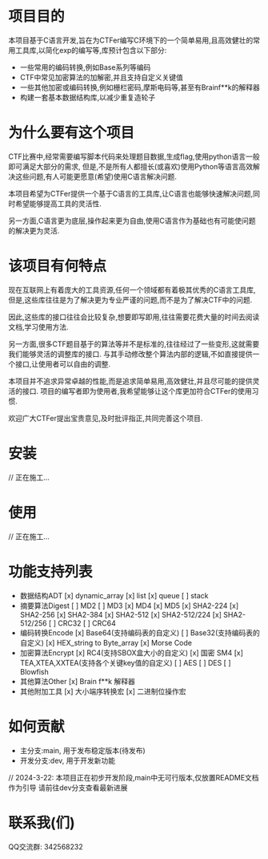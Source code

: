 # 项目目的
本项目基于C语言开发,旨在为CTFer编写C环境下的一个简单易用,且高效健壮的常用工具库,以简化exp的编写等,库预计包含以下部分:

- 一些常用的编码转换,例如Base系列等编码
- CTF中常见加密算法的加解密,并且支持自定义关键值
- 一些其他加密或编码转换,例如栅栏密码,摩斯电码等,甚至有Brainf**k的解释器
- 构建一套基本数据结构库,以减少重复造轮子

# 为什么要有这个项目
CTF比赛中,经常需要编写脚本代码来处理题目数据,生成flag,使用python语言一般即可满足大部分的需求,
但是,不是所有人都擅长(或喜欢)使用Python等语言高效解决这些问题,有人可能更愿意(希望)使用C语言解决问题.

本项目希望为CTFer提供一个基于C语言的工具库,让C语言也能够快速解决问题,同时希望能够提高工具的灵活性.

另一方面,C语言更为底层,操作起来更为自由,使用C语言作为基础也有可能使问题的解决更为灵活.

# 该项目有何特点
现在互联网上有着庞大的工具资源,任何一个领域都有着极其优秀的C语言工具库,
但是,这些库往往是为了解决更为专业严谨的问题,而不是为了解决CTF中的问题.

因此,这些库的接口往往会比较复杂,想要即写即用,往往需要花费大量的时间去阅读文档,学习使用方法.

另一方面,很多CTF题目基于的算法等并不是标准的,往往经过了一些变形,这就需要我们能够灵活的调整库的接口.
与其手动修改整个算法内部的逻辑,不如直接提供一个接口,让使用者可以自由的调整.

本项目并不追求异常卓越的性能,而是追求简单易用,高效健壮,并且尽可能的提供灵活的接口.
项目的编写者即为使用者,我希望能够让这个库更加符合CTFer的使用习惯.

欢迎广大CTFer提出宝贵意见,及时批评指正,共同完善这个项目.

# 安装
// 正在施工...

# 使用
// 正在施工...

# 功能支持列表
- 数据结构ADT
  [x] dynamic_array
  [x] list
  [x] queue
  [ ] stack
- 摘要算法Digest
  [ ] MD2
  [ ] MD3
  [x] MD4
  [x] MD5
  [x] SHA2-224
  [x] SHA2-256
  [x] SHA2-384
  [x] SHA2-512
  [x] SHA2-512/224
  [x] SHA2-512/256
  [ ] CRC32
  [ ] CRC64
- 编码转换Encode
  [x] Base64(支持编码表的自定义)
  [ ] Base32(支持编码表的自定义)
  [x] HEX_string to Byte_array
  [x] Morse Code
- 加密算法Encrypt
  [x] RC4(支持SBOX盒大小的自定义)
  [x] 国密 SM4
  [x] TEA,XTEA,XXTEA(支持各个关键key值的自定义)
  [ ] AES
  [ ] DES
  [ ] Blowfish
- 其他算法Other
  [x] Brain f**k 解释器
- 其他附加工具
  [x] 大小端序转换宏
  [x] 二进制位操作宏

# 如何贡献
- 主分支:main, 用于发布稳定版本(待发布)
- 开发分支:dev, 用于开发新功能

// 2024-3-22:
本项目正在初步开发阶段,main中无可行版本,仅放置README文档作为引导
请前往dev分支查看最新进展

# 联系我(们)
QQ交流群: 342568232